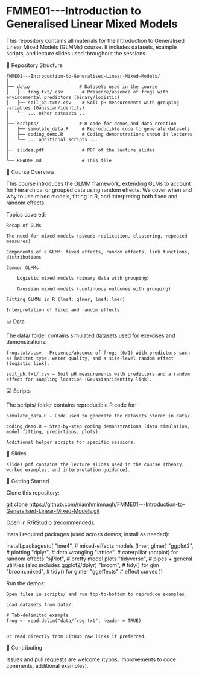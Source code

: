 # FMME01---Introduction to Generalised Linear Mixed Models
This repository contains all materials for the Introduction to Generalised Linear Mixed Models (GLMMs) course. It includes datasets, example scripts, and lecture slides used throughout the sessions.

📂 Repository Structure
```text
FMME01---Introduction-to-Generalised-Linear-Mixed-Models/
│
├── data/                  # Datasets used in the course
│   ├── frog.txt/.csv       # Presence/absence of frogs with environmental predictors (binary/logistic)
│   ├── soil_ph.txt/.csv    # Soil pH measurements with grouping variables (Gaussian/identity)
│   └── ... other datasets ...
│
├── scripts/               # R code for demos and data creation
│   ├── simulate_data.R     # Reproducible code to generate datasets
│   ├── coding_demo.R       # Coding demonstrations shown in lectures
│   └── ... additional scripts ...
│
├── slides.pdf              # PDF of the lecture slides
│
└── README.md               # This file
```
📖 Course Overview

This course introduces the GLMM framework, extending GLMs to account for hierarchical or grouped data using random effects. We cover when and why to use mixed models, fitting in R, and interpreting both fixed and random effects.

Topics covered:

    Recap of GLMs

    The need for mixed models (pseudo-replication, clustering, repeated measures)

    Components of a GLMM: fixed effects, random effects, link functions, distributions

    Common GLMMs:

        Logistic mixed models (binary data with grouping)

        Gaussian mixed models (continuous outcomes with grouping)

    Fitting GLMMs in R (lme4::glmer, lme4::lmer)

    Interpretation of fixed and random effects

📊 Data

The data/ folder contains simulated datasets used for exercises and demonstrations:

    frog.txt/.csv — Presence/absence of frogs (0/1) with predictors such as habitat type, water quality, and a site-level random effect (logistic link).

    soil_ph.txt/.csv — Soil pH measurements with predictors and a random effect for sampling location (Gaussian/identity link).

💻 Scripts

The scripts/ folder contains reproducible R code for:

    simulate_data.R — Code used to generate the datasets stored in data/.

    coding_demo.R — Step-by-step coding demonstrations (data simulation, model fitting, predictions, plots).

    Additional helper scripts for specific sessions.

📑 Slides

    slides.pdf contains the lecture slides used in the course (theory, worked examples, and interpretation guidance).

🔧 Getting Started

Clone this repository:

git clone https://github.com/niamhmimnagh/FMME01---Introduction-to-Generalised-Linear-Mixed-Models.git

Open in R/RStudio (recommended).

Install required packages (used across demos; install as needed):

install.packages(c(
  "lme4",         # mixed-effects models (lmer, glmer)
  "ggplot2",      # plotting
  "dplyr",        # data wrangling
  "lattice",      # caterpillar (dotplot) for random effects
  "sjPlot",       # pretty model plots
  "tidyverse",    # pipes + general utilities (also includes ggplot2/dplyr)
  "broom",        # tidy() for glm
  "broom.mixed",  # tidy() for glmer
  "ggeffects"     # effect curves
))

Run the demos:

    Open files in scripts/ and run top-to-bottom to reproduce examples.

    Load datasets from data/:

    # Tab-delimited example
    frog <- read.delim("data/frog.txt", header = TRUE)


    Or read directly from GitHub raw links if preferred.

🤝 Contributing

Issues and pull requests are welcome (typos, improvements to code comments, additional examples).
